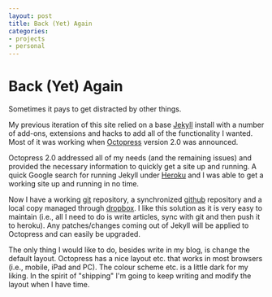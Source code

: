 ```yaml
---
layout: post
title: Back (Yet) Again
categories: 
- projects
- personal
---
```

# Back (Yet) Again

Sometimes it pays to get distracted by other things.

My previous iteration of this site relied on a base [Jekyll](www.jekyllrb.com) install with a number of add-ons, extensions and hacks to add all of the functionality I wanted. Most of it was working when [Octopress](www.octopress.org) version 2.0 was announced.

Octopress 2.0 addressed all of my needs (and the remaining issues) and provided the necessary information to quickly get a site up and running. A quick Google search for running Jekyll under [Heroku](www.heroku.com) and I was able to get a working site up and running in no time.

Now I have a working [git](www.git-scm.com) repository, a synchronized [github](www.github.com) repository and a local copy managed through [dropbox](www.dropbox.com). I like this solution as it is very easy to maintain (i.e., all I need to do is write articles, sync with git and then push it to heroku).  Any patches/changes coming out of Jekyll will be applied to Octopress and can easily be upgraded.

The only thing I would like to do, besides write in my blog, is change the default layout. Octopress has a nice layout etc. that works in most browsers (i.e., mobile, iPad and PC). The colour scheme etc. is a little dark for my liking. In the spirit of "shipping" I'm going to keep writing and modify the layout when I have time.
